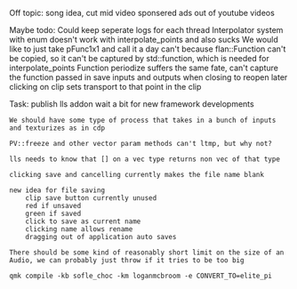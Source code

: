 Off topic:
    song idea, cut mid video sponsered ads out of youtube videos

Maybe todo:
    Could keep seperate logs for each thread
    Interpolator system with enum doesn't work with interpolate_points and also sucks
        We would like to just take pFunc1x1 and call it a day
        can't because flan::Function can't be copied, so it can't be captured by std::function, which is needed for interpolate_points
        Function periodize suffers the same fate, can't capture the function passed in
    save inputs and outputs when closing to reopen later
    clicking on clip sets transport to that point in the clip
 
Task:
    publish lls addon
        wait a bit for new framework developments
        
    We should have some type of process that takes in a bunch of inputs and texturizes as in cdp

    PV::freeze and other vector param methods can't ltmp, but why not?

    lls needs to know that [] on a vec type returns non vec of that type

    clicking save and cancelling currently makes the file name blank

    new idea for file saving
        clip save button currently unused
        red if unsaved
        green if saved
        click to save as current name
        clicking name allows rename
        dragging out of application auto saves

    There should be some kind of reasonably short limit on the size of an Audio, we can probably just throw if it tries to be too big

    qmk compile -kb sofle_choc -km loganmcbroom -e CONVERT_TO=elite_pi
